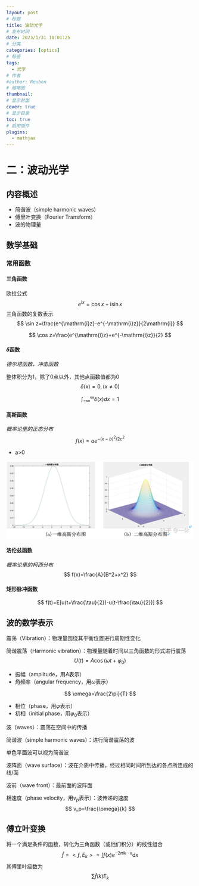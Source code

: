 ```yaml
---
layout: post
# 标题
title: 波动光学  
# 发布时间
date: 2023/1/31 10:01:25  
# 分类
categories: [optics] 
# 标签
tags:
  - 光学
# 作者
#author: Reuben
# 缩略图
thumbnail: 
# 显示封面
cover: true
# 显示目录
toc: true
# 启用插件
plugins:
  - mathjax
---
```


# 二：波动光学

## 内容概述

- 简谐波（simple harmonic waves）
- 傅里叶变换（Fourier Transform）
- 波的物理量

## 数学基础

### 常用函数

#### 三角函数

欧拉公式
$$
e^{\mathrm{i}x}=\cos x + \mathrm{i}\sin x
$$
三角函数的复数表示
$$
\sin z=\frac{e^{\mathrm{i}z}-e^{-\mathrm{i}z}}{2\mathrm{i}}
$$

$$
\cos z=\frac{e^{\mathrm{i}z}+e^{-\mathrm{i}z}}{2}
$$



#### $\delta$函数

*德尔塔函数，冲击函数*

整体积分为1，除了0点以外，其他点函数值都为0
$$
\delta(x)=0,(x\ne0)
$$

$$
\int^{\infty}_{-\infty}\delta(x)dx=1
$$

#### 高斯函数

*概率论里的正态分布*
$$
f(x)=ae^{-(x-b)^2/2c^2}
$$

- a>0

![高斯函数](/images/高斯函数.jpg)

#### 洛伦兹函数

*概率论里的柯西分布*
$$
f(x)=\frac{A}{B^2+x^2}
$$


#### 矩形脉冲函数

$$
f(t)=E[u(t+\frac{\tau}{2})-u(t-\frac{\tau}{2})]
$$



## 波的数学表示

震荡（Vibration）：物理量围绕其平衡位置进行周期性变化

简谐震荡（Harmonic vibration）：物理量随着时间以三角函数的形式进行震荡
$$
U(t)=A\cos(\omega t+\varphi_0)
$$

- 振幅（amplitude，用$A$表示）
- 角频率（angular frequency，用$\omega$表示）

$$
\omega=\frac{2\pi}{T}
$$

- 相位（phase，用$\varphi$表示）
- 初相（initial phase，用$\varphi_0$表示）

波（waves）：震荡在空间中的传播

简谐波（simple harmonic waves）：进行简谐震荡的波

单色平面波可以视为简谐波

波阵面（wave surface）：波在介质中传播，经过相同时间所到达的各点所连成的线/面

波前（wave front）：最前面的波阵面

相速度（phase velocity，用$v_p$表示）：波传递的速度
$$
v_p=\frac{\omega}{k}
$$

## 傅立叶变换

将一个满足条件的函数，转化为三角函数（或他们积分）的线性组合
$$
\hat{f}=<f,E_k>=\int f(x)e^{-2\pi i k\cdot x}\mathrm{d}x
$$
其傅里叶级数为
$$
\sum\hat{f}(k)E_k
$$
